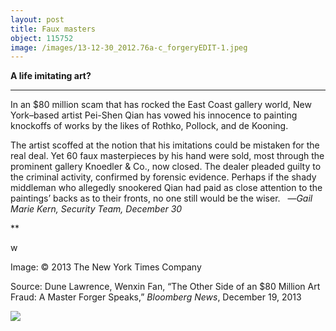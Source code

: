 ```yaml
---
layout: post
title: Faux masters
object: 115752
image: /images/13-12-30_2012.76a-c_forgeryEDIT-1.jpeg
---
```

**A life imitating art?**

****

In an \$80 million scam that has rocked the East Coast gallery world, New York–based artist Pei-Shen Qian has vowed his innocence to painting knockoffs of works by the likes of Rothko, Pollock, and de Kooning. 

The artist scoffed at the notion that his imitations could be mistaken for the real deal. Yet 60 faux masterpieces by his hand were sold, most through the prominent gallery Knoedler & Co., now closed. The dealer pleaded guilty to the criminal activity, confirmed by forensic evidence. Perhaps if the shady middleman who allegedly snookered Qian had paid as close attention to the paintings’ backs as to their fronts, no one still would be the wiser.   —*Gail Marie Kern, Security Team, December 30*

**

w

Image: © 2013 The New York Times Company

Source: Dune Lawrence, Wenxin Fan, “The Other Side of an \$80 Million Art Fraud: A Master Forger Speaks,” *Bloomberg News*, December 19, 2013

![]({{siteurl.base}}/images/13-12-30_2012.76a-c_forgeryEDIT-1.jpeg)
